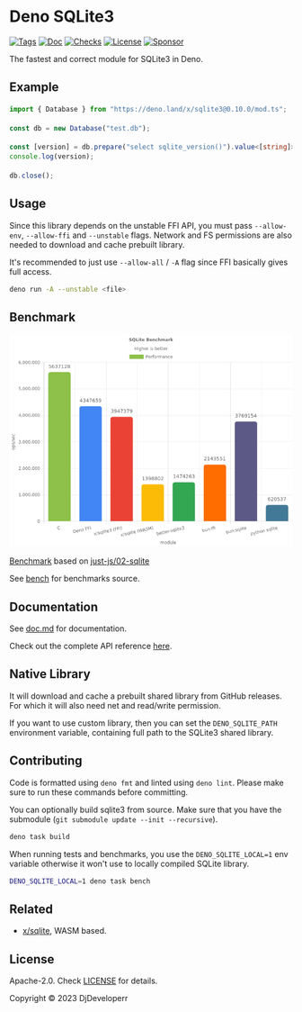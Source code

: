 # Deno SQLite3

[![Tags](https://img.shields.io/github/release/denodrivers/sqlite3)](https://github.com/denodrivers/sqlite3/releases)
[![Doc](https://doc.deno.land/badge.svg)](https://doc.deno.land/https/deno.land/x/sqlite3@0.10.0/mod.ts)
[![Checks](https://github.com/denodrivers/sqlite3/actions/workflows/ci.yml/badge.svg)](https://github.com/denodrivers/sqlite3/actions/workflows/ci.yml)
[![License](https://img.shields.io/github/license/denodrivers/sqlite3)](https://github.com/denodrivers/sqlite3/blob/master/LICENSE)
[![Sponsor](https://img.shields.io/static/v1?label=Sponsor&message=%E2%9D%A4&logo=GitHub&color=%23fe8e86)](https://github.com/sponsors/DjDeveloperr)

The fastest and correct module for SQLite3 in Deno.

## Example

```ts
import { Database } from "https://deno.land/x/sqlite3@0.10.0/mod.ts";

const db = new Database("test.db");

const [version] = db.prepare("select sqlite_version()").value<[string]>()!;
console.log(version);

db.close();
```

## Usage

Since this library depends on the unstable FFI API, you must pass `--allow-env`,
`--allow-ffi` and `--unstable` flags. Network and FS permissions are also needed
to download and cache prebuilt library.

It's recommended to just use `--allow-all` / `-A` flag since FFI basically gives
full access.

```sh
deno run -A --unstable <file>
```

## Benchmark

![image](./bench/results.png)

[Benchmark](./bench) based on
[just-js/02-sqlite](https://just-js.github.io/benchmarks/02-sqlite.html)

See [bench](./bench) for benchmarks source.

## Documentation

See [doc.md](https://github.com/denodrivers/sqlite3/blob/main/doc.md) for
documentation.

Check out the complete API reference
[here](https://doc.deno.land/https://deno.land/x/sqlite3@0.10.0/mod.ts).

## Native Library

It will download and cache a prebuilt shared library from GitHub releases. For
which it will also need net and read/write permission.

If you want to use custom library, then you can set the `DENO_SQLITE_PATH`
environment variable, containing full path to the SQLite3 shared library.

## Contributing

Code is formatted using `deno fmt` and linted using `deno lint`. Please make
sure to run these commands before committing.

You can optionally build sqlite3 from source. Make sure that you have the
submodule (`git submodule update --init --recursive`).

```sh
deno task build
```

When running tests and benchmarks, you use the `DENO_SQLITE_LOCAL=1` env
variable otherwise it won't use to locally compiled SQLite library.

```sh
DENO_SQLITE_LOCAL=1 deno task bench
```

## Related

- [x/sqlite](https://deno.land/x/sqlite), WASM based.

## License

Apache-2.0. Check [LICENSE](./LICENSE) for details.

Copyright © 2023 DjDeveloperr
